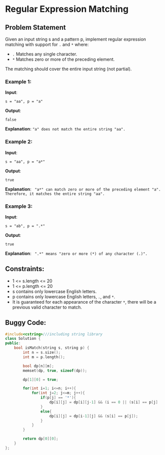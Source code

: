 # Regular Expression Matching

## Problem Statement
Given an input string s and a pattern p, implement regular expression matching with support for ``` . ```  and  ``` * ``` where:

- ``` . ``` Matches any single character.​​​​
- ``` * ``` Matches zero or more of the preceding element.

The matching should cover the entire input string (not partial).

### Example 1:

**Input**:   
```
s = "aa", p = "a"
```  
**Output**:  
```
false
```  
**Explanation**:
``` "a" does not match the entire string "aa". ```


### Example 2:

**Input**:  
```
s = "aa", p = "a*"
```  
**Output**:  
```
true
```  
**Explanation**:
```  "a*" can match zero or more of the preceding element "a". Therefore, it matches the entire string "aa". ```

### Example 3:

**Input**:  
```
s = "ab", p = ".*"
```  
**Output**:  
```
true
```
**Explanation**:
```  ".*" means "zero or more (*) of any character (.)". ```

## Constraints:
- 1 <= s.length <= 20
- 1 <= p.length <= 20
- s contains only lowercase English letters.
- p contains only lowercase English letters, ``` . ```, and ``` * ```.
- It is guaranteed for each appearance of the character ``` * ```, there will be a previous valid character to match.


## Buggy Code:
```cpp
#include<cstring>///including string library
class Solution {
public:
    bool isMatch(string s, string p) {
        int n = s.size();
        int m = p.length();

        bool dp[n][m];
        memset(dp, true, sizeof(dp));

        dp[1][0] = true;

        for(int i=1; i<=n; i++){
            for(int j=2; j<=m; j++){
                if(p[j] == '*'){
                    dp[i][j] = dp[i][j-1] && (i == 0 || (s[i] == p[j] || p[j] == '.'));
                }
                else{
                    dp[i][j] = dp[i-1][j] && (s[i] == p[j]);
                }
            }
        }

        return dp[0][0];
    }
};

```


